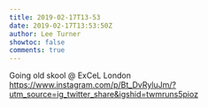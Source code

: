 ```yaml
---
title: 2019-02-17T13-53
date: 2019-02-17T13:53:50Z
author: Lee Turner
showtoc: false
comments: true
---
```


Going old skool @ ExCeL London https://www.instagram.com/p/Bt_DvRyluJm/?utm_source=ig_twitter_share&igshid=twmruns5pioz

